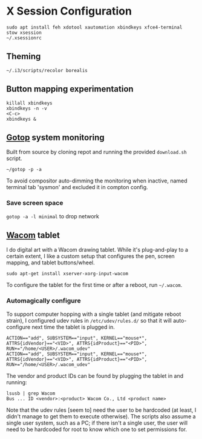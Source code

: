 # X Session Configuration
```
sudo apt install feh xdotool xautomation xbindkeys xfce4-terminal
stow xsession
~/.xsessionrc
```

## Theming
```
~/.i3/scripts/recolor borealis
```

## Button mapping experimentation
```
killall xbindkeys
xbindkeys -n -v
<C-c>
xbindkeys &
```

## [Gotop](https://github.com/cjbassi/gotop) system monitoring
Built from source by cloning repot and running the provided `download.sh`
script.
```
~/gotop -p -a
```

To avoid compositor auto-dimming the monitoring when inactive, named terminal
tab 'sysmon' and excluded it in compton config.

### Save screen space
`gotop -a -l minimal` to drop network

## [Wacom](https://www.wacom.com/en-us) tablet
I do digital art with a Wacom drawing tablet. While it's plug-and-play to a
certain extent, I like a custom setup that configures the pen, screen mapping,
and tablet buttons/wheel. 

```
sudo apt-get install xserver-xorg-input-wacom
```

To configure the tablet for the first time or after a reboot, run `~/.wacom`.

### Automagically configure
To support computer hopping with a single tablet (and mitigate reboot strain), I
configured udev rules in `/etc/udev/rules.d/` so that it will auto-configure
next time the tablet is plugged in.

```
ACTION=="add", SUBSYSTEM=="input", KERNEL=="mouse*", ATTRS{idVendor}=="<VID>", ATTRS{idProduct}=="<PID>", RUN+="/home/<USER>/.wacom_udev"
ACTION=="add", SUBSYSTEM=="input", KERNEL=="mouse*", ATTRS{idVendor}=="<VID>", ATTRS{idProduct}=="<PID>", RUN+="/home/<USER>/.wacom_udev"
```

The vendor and product IDs can be found by plugging the tablet in and running:
```
lsusb | grep Wacom
Bus ... ID <vendor>:<product> Wacom Co., Ltd <product name>
```

Note that the udev rules [seem to] need the user to be hardcoded (at least, I
didn't manage to get them to execute otherwise). The scripts also assume a
single user system, such as a PC; if there isn't a single user, the user will
need to be hardcoded for root to know which one to set permissions for.
